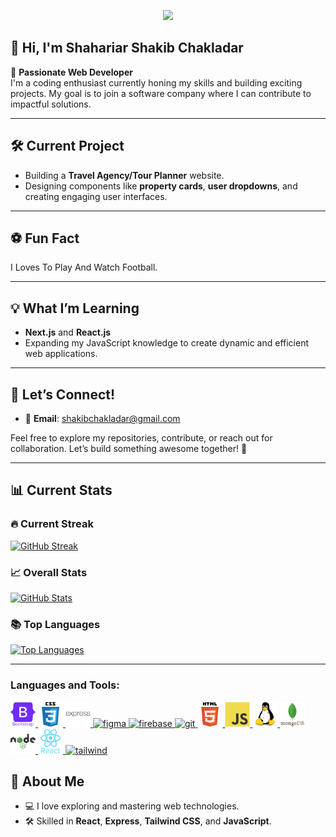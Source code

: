 <p align="center">
  <img src="https://i.ibb.co.com/T8nBDgf/Black-Minimal-Motivation-Quote-Linked-In-Banner.png" width="800" />
</p>
<h2>👋 Hi, I'm Shahariar Shakib Chakladar</h2>

🌟 **Passionate Web Developer**  
I'm a coding enthusiast currently honing my skills and building exciting projects. My goal is to join a software company where I can contribute to impactful solutions.

---
## 🛠️ Current Project

- Building a **Travel Agency/Tour Planner** website.
- Designing components like **property cards**, **user dropdowns**, and creating engaging user interfaces.

---

## ⚽ Fun Fact

I Loves To Play And Watch Football.

---

## 💡 What I’m Learning

- **Next.js** and **React.js**
- Expanding my JavaScript knowledge to create dynamic and efficient web applications.

---

## 🔗 Let’s Connect!

- 📧 **Email**: shakibchakladar@gmail.com

Feel free to explore my repositories, contribute, or reach out for collaboration. Let’s build something awesome together! 🌟

---
## 📊 Current Stats

### 🔥 Current Streak

[![GitHub Streak](https://github-readme-streak-stats.herokuapp.com?user=shakibchakladar&theme=tokyonight_duo&hide_border=true)](https://git.io/streak-stats)

### 📈 Overall Stats

[![GitHub Stats](https://github-readme-stats.vercel.app/api?username=shakibchakladar&show_icons=true&theme=tokyonight&hide_border=true&bg_color=1F1D2B&title_color=FFD700&icon_color=FF4500)](https://github.com/anuraghazra/github-readme-stats)

### 📚 Top Languages

[![Top Languages](https://github-readme-stats.vercel.app/api/top-langs/?username=shakibchakladar&layout=compact&theme=tokyonight&hide_border=true&bg_color=1F1D2B&title_color=FFD700)](https://github.com/anuraghazra/github-readme-stats)

---

<h3 align="left">Languages and Tools:</h3>
<p align="left"> 
  <a href="https://getbootstrap.com" target="_blank" rel="noreferrer"> 
    <img src="https://raw.githubusercontent.com/devicons/devicon/master/icons/bootstrap/bootstrap-plain-wordmark.svg" alt="bootstrap" width="40" height="40"/> 
  </a> 
  <a href="https://www.w3schools.com/css/" target="_blank" rel="noreferrer"> 
    <img src="https://raw.githubusercontent.com/devicons/devicon/master/icons/css3/css3-original-wordmark.svg" alt="css3" width="40" height="40"/> 
  </a> 
  <a href="https://expressjs.com" target="_blank" rel="noreferrer"> 
    <img src="https://raw.githubusercontent.com/devicons/devicon/master/icons/express/express-original-wordmark.svg" alt="express" width="40" height="40"/> 
  </a> 
  <a href="https://www.figma.com/" target="_blank" rel="noreferrer"> 
    <img src="https://www.vectorlogo.zone/logos/figma/figma-icon.svg" alt="figma" width="40" height="40"/> 
  </a> 
  <a href="https://firebase.google.com/" target="_blank" rel="noreferrer"> 
    <img src="https://www.vectorlogo.zone/logos/firebase/firebase-icon.svg" alt="firebase" width="40" height="40"/> 
  </a> 
  <a href="https://git-scm.com/" target="_blank" rel="noreferrer"> 
    <img src="https://www.vectorlogo.zone/logos/git-scm/git-scm-icon.svg" alt="git" width="40" height="40"/> 
  </a> 
  <a href="https://www.w3.org/html/" target="_blank" rel="noreferrer"> 
    <img src="https://raw.githubusercontent.com/devicons/devicon/master/icons/html5/html5-original-wordmark.svg" alt="html5" width="40" height="40"/> 
  </a> 
  <a href="https://developer.mozilla.org/en-US/docs/Web/JavaScript" target="_blank" rel="noreferrer"> 
    <img src="https://raw.githubusercontent.com/devicons/devicon/master/icons/javascript/javascript-original.svg" alt="javascript" width="40" height="40"/> 
  </a> 
  <a href="https://www.linux.org/" target="_blank" rel="noreferrer"> 
    <img src="https://raw.githubusercontent.com/devicons/devicon/master/icons/linux/linux-original.svg" alt="linux" width="40" height="40"/> 
  </a> 
  <a href="https://www.mongodb.com/" target="_blank" rel="noreferrer"> 
    <img src="https://raw.githubusercontent.com/devicons/devicon/master/icons/mongodb/mongodb-original-wordmark.svg" alt="mongodb" width="40" height="40"/> 
  </a> 
  <a href="https://nodejs.org" target="_blank" rel="noreferrer"> 
    <img src="https://raw.githubusercontent.com/devicons/devicon/master/icons/nodejs/nodejs-original-wordmark.svg" alt="nodejs" width="40" height="40"/> 
  </a> 
  <a href="https://reactjs.org/" target="_blank" rel="noreferrer"> 
    <img src="https://raw.githubusercontent.com/devicons/devicon/master/icons/react/react-original-wordmark.svg" alt="react" width="40" height="40"/> 
  </a> 
  <a href="https://tailwindcss.com/" target="_blank" rel="noreferrer"> 
    <img src="https://www.vectorlogo.zone/logos/tailwindcss/tailwindcss-icon.svg" alt="tailwind" width="40" height="40"/> 
  </a> 
</p>

## 🚀 About Me

- 💻 I love exploring and mastering web technologies.
- 🛠️ Skilled in **React**, **Express**, **Tailwind CSS**, and **JavaScript**.
